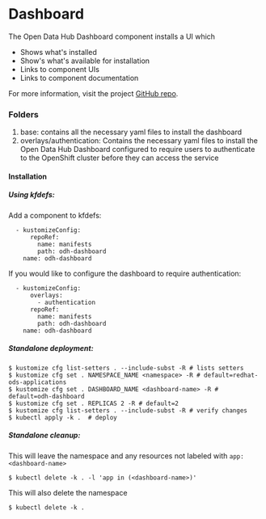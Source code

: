 # Dashboard

The Open Data Hub Dashboard component installs a UI which 

- Shows what's installed
- Show's what's available for installation
- Links to component UIs
- Links to component documentation

For more information, visit the project [GitHub repo](https://github.com/opendatahub-io/odh-dashboard).

### Folders
1. base: contains all the necessary yaml files to install the dashboard
2. overlays/authentication: Contains the necessary yaml files to install the
   Open Data Hub Dashboard configured to require users to authenticate to the
   OpenShift cluster before they can access the service

#### Installation

##### Using kfdefs:

Add a component to kfdefs:

```
  - kustomizeConfig:
      repoRef:
        name: manifests
        path: odh-dashboard
    name: odh-dashboard
```
If you would like to configure the dashboard to require authentication:
```
  - kustomizeConfig:
      overlays:
        - authentication
      repoRef:
        name: manifests
        path: odh-dashboard
    name: odh-dashboard
```

##### Standalone deployment:

```
$ kustomize cfg list-setters . --include-subst -R # lists setters
$ kustomize cfg set . NAMESPACE_NAME <namespace> -R # default=redhat-ods-applications
$ kustomize cfg set . DASHBOARD_NAME <dashboard-name> -R # default=odh-dashboard
$ kustomize cfg set . REPLICAS 2 -R # default=2
$ kustomize cfg list-setters . --include-subst -R # verify changes
$ kubectl apply -k .  # deploy
```

##### Standalone cleanup:

This will leave the namespace and any resources not labeled with `app: <dashboard-name>`

```
$ kubectl delete -k . -l 'app in (<dashboard-name>)'
```

This will also delete the namespace

```
$ kubectl delete -k . 
```
